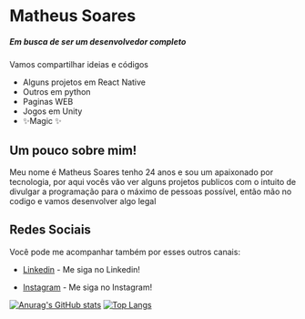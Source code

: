 # Matheus Soares
##### Em busca de ser um desenvolvedor completo

Vamos compartilhar ideias e códigos

- Alguns projetos em React Native
- Outros em python
- Paginas WEB
- Jogos em Unity
- ✨Magic ✨

## Um pouco sobre mim!

Meu nome é Matheus Soares tenho 24 anos e sou um apaixonado por tecnologia, por aqui vocês vão ver alguns projetos publicos com o intuito de divulgar a programação para o máximo de pessoas possível, então mão no codigo e vamos desenvolver algo legal


## Redes Sociais

Você pode me acompanhar também por esses outros canais:

- [Linkedin] - Me siga no Linkedin!
- [Instagram] - Me siga no Instagram!



   [Instagram]: <https://www.instagram.com/soares747/>
   [Linkedin]: <https://www.linkedin.com/in/matheus-fernando-soares/>

[![Anurag's GitHub stats](https://github-readme-stats.vercel.app/api?username=SeraosBolt&show_icons=true&bg_color=0d1117&hide_border=true&text_color=ffffff&count_private=true&card_width=600)](https://github.com/anuraghazra/github-readme-stats)
[![Top Langs](https://github-readme-stats.vercel.app/api/top-langs/?username=SeraosBolt&layout=compact&bg_color=0d1117&hide_border=true&text_color=ffffff&count_private=true&card_width=600)](https://github.com/anuraghazra/github-readme-stats)
